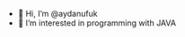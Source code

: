 - 👋 Hi, I’m @aydanufuk
- 👀 I’m interested in programming with JAVA


<!---
aydanufuk/aydanufuk is a ✨ special ✨ repository because its `README.md` (this file) appears on your GitHub profile.
You can click the Preview link to take a look at your changes.
--->
